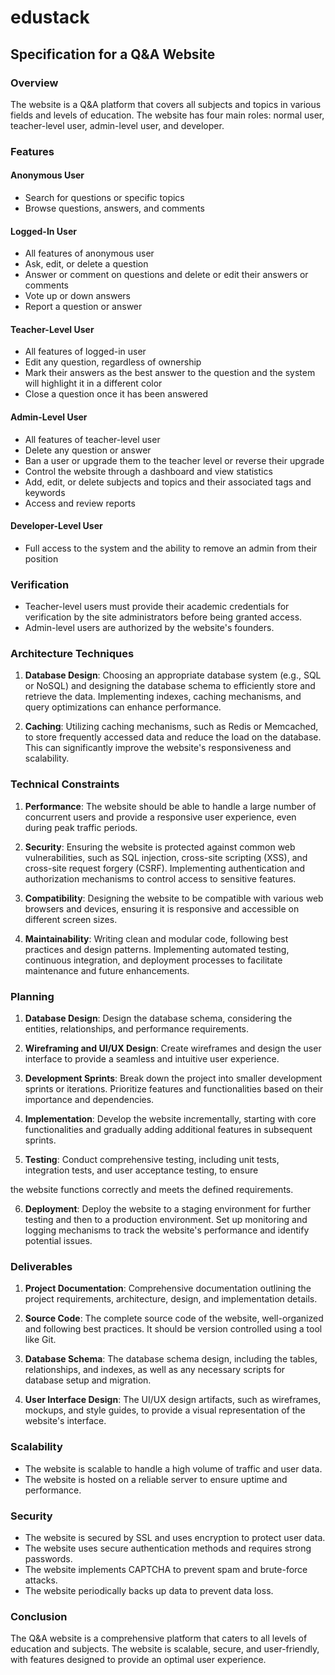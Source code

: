 # edustack

 ## Specification for a Q&A Website

### Overview

The website is a Q&A platform that covers all subjects and topics in various fields and levels of education. The website has four main roles: normal user, teacher-level user, admin-level user, and developer.

### Features

#### Anonymous User

- Search for questions or specific topics
- Browse questions, answers, and comments

#### Logged-In User

- All features of anonymous user
- Ask, edit, or delete a question
- Answer or comment on questions and delete or edit their answers or comments
- Vote up or down answers
- Report a question or answer

#### Teacher-Level User

- All features of logged-in user
- Edit any question, regardless of ownership
- Mark their answers as the best answer to the question and the system will highlight it in a different color
- Close a question once it has been answered

#### Admin-Level User

- All features of teacher-level user
- Delete any question or answer
- Ban a user or upgrade them to the teacher level or reverse their upgrade
- Control the website through a dashboard and view statistics
- Add, edit, or delete subjects and topics and their associated tags and keywords
- Access and review reports

#### Developer-Level User

- Full access to the system and the ability to remove an admin from their position

### Verification

- Teacher-level users must provide their academic credentials for verification by the site administrators before being granted access.
- Admin-level users are authorized by the website's founders.

### Architecture Techniques

1. **Database Design**: Choosing an appropriate database system (e.g., SQL or NoSQL) and designing the database schema to efficiently store and retrieve the data. Implementing indexes, caching mechanisms, and query optimizations can enhance performance.

2. **Caching**: Utilizing caching mechanisms, such as Redis or Memcached, to store frequently accessed data and reduce the load on the database. This can significantly improve the website's responsiveness and scalability.

### Technical Constraints

1. **Performance**: The website should be able to handle a large number of concurrent users and provide a responsive user experience, even during peak traffic periods.

2. **Security**: Ensuring the website is protected against common web vulnerabilities, such as SQL injection, cross-site scripting (XSS), and cross-site request forgery (CSRF). Implementing authentication and authorization mechanisms to control access to sensitive features.

3. **Compatibility**: Designing the website to be compatible with various web browsers and devices, ensuring it is responsive and accessible on different screen sizes.

4. **Maintainability**: Writing clean and modular code, following best practices and design patterns. Implementing automated testing, continuous integration, and deployment processes to facilitate maintenance and future enhancements.

### Planning

1. **Database Design**: Design the database schema, considering the entities, relationships, and performance requirements.

2. **Wireframing and UI/UX Design**: Create wireframes and design the user interface to provide a seamless and intuitive user experience.

3. **Development Sprints**: Break down the project into smaller development sprints or iterations. Prioritize features and functionalities based on their importance and dependencies.

4. **Implementation**: Develop the website incrementally, starting with core functionalities and gradually adding additional features in subsequent sprints.

5. **Testing**: Conduct comprehensive testing, including unit tests, integration tests, and user acceptance testing, to ensure

 the website functions correctly and meets the defined requirements.

6. **Deployment**: Deploy the website to a staging environment for further testing and then to a production environment. Set up monitoring and logging mechanisms to track the website's performance and identify potential issues.

### Deliverables

1. **Project Documentation**: Comprehensive documentation outlining the project requirements, architecture, design, and implementation details.

2. **Source Code**: The complete source code of the website, well-organized and following best practices. It should be version controlled using a tool like Git.

3. **Database Schema**: The database schema design, including the tables, relationships, and indexes, as well as any necessary scripts for database setup and migration.

4. **User Interface Design**: The UI/UX design artifacts, such as wireframes, mockups, and style guides, to provide a visual representation of the website's interface.


### Scalability

- The website is scalable to handle a high volume of traffic and user data.
- The website is hosted on a reliable server to ensure uptime and performance.

### Security

- The website is secured by SSL and uses encryption to protect user data.
- The website uses secure authentication methods and requires strong passwords.
- The website implements CAPTCHA to prevent spam and brute-force attacks.
- The website periodically backs up data to prevent data loss.

### Conclusion

The Q&A website is a comprehensive platform that caters to all levels of education and subjects. The website is scalable, secure, and user-friendly, with features designed to provide an optimal user experience.          


 
